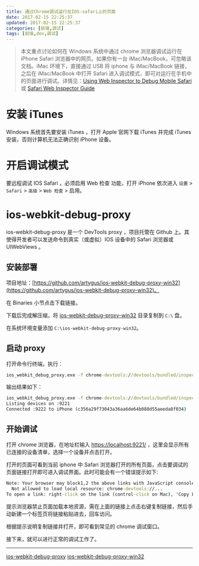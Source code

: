 ```yaml
---
title: 通过Chrome调试运行在IOS-safari上的页面
date: 2017-02-15 22:25:37
updated: 2017-02-15 22:25:37
categories: [前端,调试]
tags: [前端,dev,调试]
---
```


> 本文重点讨论如何在 Windows 系统中通过 chrome 浏览器调试运行在 iPhone Safari 浏览器中的网页。如果你有一台 iMac/MacBook，可忽略该文档。iMac 环境下，直接通过 USB 将 iphone 与 iMac/MacBook 链接，之后在 iMac/MacBook 中打开 Safari 进入调试模式，即可对运行在手机中的页面进行调试。详情见：[Using Web Inspector to Debug Mobile Safari](https://webdesign.tutsplus.com/articles/quick-tip-using-web-inspector-to-debug-mobile-safari--webdesign-8787) 或 [Safari Web Inspector Guide](https://developer.apple.com/library/content/documentation/AppleApplications/Conceptual/Safari_Developer_Guide/GettingStarted/GettingStarted.html)

<!-- more -->

# 安装 iTunes

Windows 系统首先要安装 iTunes ，打开 Apple 官网下载 iTunes 并完成 iTunes 安装，否则计算机无法正确识别 iPhone 设备。

# 开启调试模式

要远程调试 IOS Safari ，必须启用 Web 检查 功能，打开 iPhone 依次进入 `设置` > `Safari` > `高级` > `Web 检查` > 启用。

# ios-webkit-debug-proxy

ios-webkit-debug-proxy 是一个 DevTools proxy ，项目托管在 Github 上。其使得开发者可以发送命令到真实（或虚拟）IOS 设备中的 Safari 浏览器或 UIWebViews 。

## 安装部署

项目地址：[https://github.com/artygus/ios-webkit-debug-proxy-win32](https://github.com/artygus/ios-webkit-debug-proxy-win32)。

在 Binaries 小节点击下载链接。

下载后完成解压缩，将 [ios-webkit-debug-proxy-win32](https://github.com/artygus/ios-webkit-debug-proxy-win32) 目录复制到 `C:\` 盘。

在系统环境变量添加 `C:\ios-webkit-debug-proxy-win32`。

## 启动 proxy

打开命令行终端，执行：

```bat
ios_webkit_debug_proxy.exe -f chrome-devtools://devtools/bundled/inspector.html
```

输出结果如下：

```bat
ios_webkit_debug_proxy.exe -f chrome-devtools://devtools/bundled/inspector.html
Listing devices on :9221
Connected :9222 to iPhone (c356a29f73043a36aa6de64b088d55aeeda8f034)
```

## 开始调试

打开 chrome 浏览器，在地址栏输入 [https://localhost:9221/](https://localhost:9221/) ，这里会显示所有已连接的设备清单，选择一个设备并点击打开。

打开的页面可看到当前 iphone 中 Safari 浏览器打开的所有页面，点击要调试的页面链接打开即可进入调试界面。此时可能会有一个错误提示如下:

```bat
Note: Your browser may block1,2 the above links with JavaScript console error:
  Not allowed to load local resource: chrome-devtools://...
To open a link: right-click on the link (control-click on Mac), 'Copy Link Address', and paste it into address bar.
```

提示浏览器禁止页面加载本地资源，需在上面的链接上点击右键复制链接，然后手动新建一个标签页将链接粘贴进去，回车访问。

根据提示说明复制链接并打开，即可看到常见的 chrome 调试窗口。

接下来，就可以进行正常的调试工作了。

---

[ios-webkit-debug-proxy](https://github.com/google/ios-webkit-debug-proxy 'target=_blank')
[ios-webkit-debug-proxy-win32](https://github.com/artygus/ios-webkit-debug-proxy-win32 'target=_blank')
